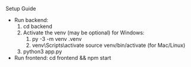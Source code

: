 Setup Guide
- Run backend:
  1. cd backend
  2. Activate the venv (may be optional)
    for Windows:
      1. py -3 -m venv .venv
      2. venv\Scripts\activate
    source venv/bin/activate (for Mac/Linux)
  3. python3 app.py
- Run frontend: cd frontend && npm start
